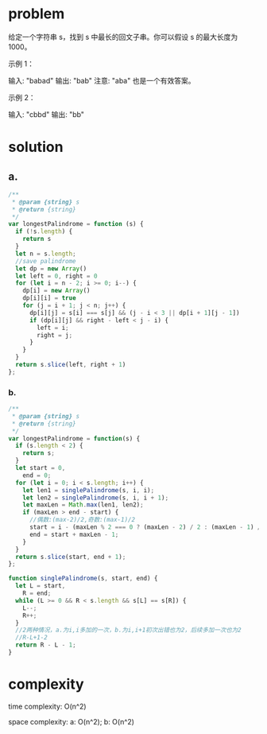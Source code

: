 # problem
给定一个字符串 s，找到 s 中最长的回文子串。你可以假设 s 的最大长度为 1000。

示例 1：

输入: "babad"
输出: "bab"
注意: "aba" 也是一个有效答案。

示例 2：

输入: "cbbd"
输出: "bb"
# solution
## a.
```javascript
/**
 * @param {string} s
 * @return {string}
 */
var longestPalindrome = function (s) {
  if (!s.length) {
    return s
  }
  let n = s.length;
  //save palindrome
  let dp = new Array()
  let left = 0, right = 0
  for (let i = n - 2; i >= 0; i--) {
    dp[i] = new Array()
    dp[i][i] = true
    for (j = i + 1; j < n; j++) {
      dp[i][j] = s[i] === s[j] && (j - i < 3 || dp[i + 1][j - 1])
      if (dp[i][j] && right - left < j - i) {
        left = i;
        right = j;
      }
    }
  }
  return s.slice(left, right + 1)
};
```
### b.
```javascript
/**
 * @param {string} s
 * @return {string}
 */
var longestPalindrome = function(s) {
  if (s.length < 2) {
    return s;
  }
  let start = 0,
    end = 0;
  for (let i = 0; i < s.length; i++) {
    let len1 = singlePalindrome(s, i, i);
    let len2 = singlePalindrome(s, i, i + 1);
    let maxLen = Math.max(len1, len2);
    if (maxLen > end - start) {
      //偶数:(max-2)/2,奇数:(max-1)/2
      start = i - (maxLen % 2 === 0 ? (maxLen - 2) / 2 : (maxLen - 1) / 2);
      end = start + maxLen - 1;
    }
  }
  return s.slice(start, end + 1);
};

function singlePalindrome(s, start, end) {
  let L = start,
    R = end;
  while (L >= 0 && R < s.length && s[L] == s[R]) {
    L--;
    R++;
  }
  //2两种情况，a.为i,i多加的一次，b.为i,i+1初次出错也为2，后续多加一次也为2
  //R-L+1-2
  return R - L - 1;
}
```
# complexity
time complexity: O(n^2)

space complexity: a: O(n^2); b: O(n^2)
